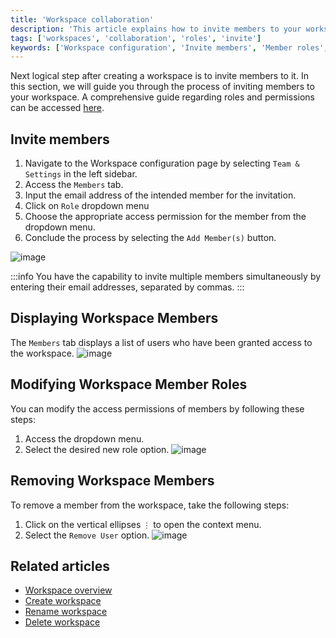 ```yaml
---
title: 'Workspace collaboration'
description: 'This article explains how to invite members to your workspace, change their roles and procedure to remove them from the workspace.'
tags: ['workspaces', 'collaboration', 'roles', 'invite']
keywords: ['Workspace configuration', 'Invite members', 'Member roles', 'Access permissions', 'Displaying workspace members', 'Modifying member roles', 'Removing workspace members', 'Workspace collaboration', 'Team collaboration', 'Access control', 'Role-based permissions', 'Workspace management', 'User roles', 'Workspace settings', 'Workspace administration', 'Member invitation', 'User access', 'Member management', 'Workspace teamwork', 'Workspace organization']
---
```


Next logical step after creating a workspace is to invite members to it. In this section, we will guide you through the process of inviting members to your workspace.
A comprehensive guide regarding roles and permissions can be accessed [here](/roles-and-permissions/overview).

## Invite members
1. Navigate to the Workspace configuration page by selecting `Team & Settings` in the left sidebar.
2. Access the `Members` tab.
3. Input the email address of the intended member for the invitation.
4. Click on `Role` dropdown menu
5. Choose the appropriate access permission for the member from the dropdown menu.
6. Conclude the process by selecting the `Add Member(s)` button.
  
![image](/img/v2/workspace/workspace-collaboration.png)  
  
:::info
You have the capability to invite multiple members simultaneously by entering their email addresses, separated by commas.
:::


## Displaying Workspace Members
The `Members` tab displays a list of users who have been granted access to the workspace.
![image](/img/v2/workspace/list-users.png)

## Modifying Workspace Member Roles
You can modify the access permissions of members by following these steps:
1. Access the dropdown menu.
2. Select the desired new role option.
![image](/img/v2/workspace/change-role.png)

## Removing Workspace Members
To remove a member from the workspace, take the following steps:
1. Click on the vertical ellipses `⋮` to open the context menu.
2. Select the `Remove User` option.
![image](/img/v2/workspace/remove-user.png)

## Related articles
- [Workspace overview](/workspaces/workspace-overview)
- [Create workspace](/workspaces/create-workspace)
- [Rename workspace](/workspaces/actions-on-workspace#rename-workspace)
- [Delete workspace](/workspaces/actions-on-workspace#delete-workspace)


[//]: # (## List workspace members)

[//]: # (List of the users who have access to the workspace is displayed on the same page. )

[//]: # (![image]&#40;/img/v2/workspace/list-users.png&#41;)

[//]: # ()
[//]: # (## Update workspace member role)

[//]: # (You can change the access permission of the member by clicking on the access drop down menu and selecting new role option as desired. )

[//]: # (![image]&#40;/img/v2/workspace/change-role.png&#41;)

[//]: # ()
[//]: # (### Remove workspace member)

[//]: # (You can also remove members from the workspace by clicking on the vertical ellipses `⋮` to open the context menu and selecting `Remove User` option. )